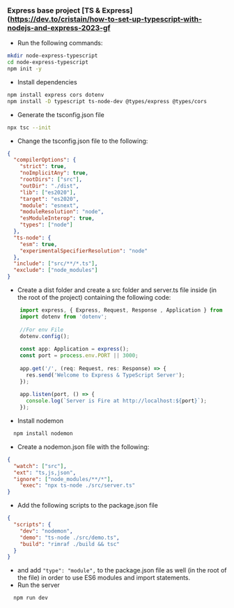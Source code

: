 
### Express base project [TS & Express](https://dev.to/cristain/how-to-set-up-typescript-with-nodejs-and-express-2023-gf

- Run the following commands:
```BASH
mkdir node-express-typescript
cd node-express-typescript
npm init -y
```
- Install dependencies
```BASH
npm install express cors dotenv
npm install -D typescript ts-node-dev @types/express @types/cors
```
- Generate the tsconfig.json file
```BASH
npx tsc --init
```

- Change the tsconfig.json file to the following:
```JSON
{
  "compilerOptions": {
    "strict": true,
    "noImplicitAny": true,
    "rootDirs": ["src"],
    "outDir": "./dist",
    "lib": ["es2020"],
    "target": "es2020",
    "module": "esnext",
    "moduleResolution": "node",
    "esModuleInterop": true,
    "types": ["node"]
  },
  "ts-node": {
    "esm": true,
    "experimentalSpecifierResolution": "node"
  },
  "include": ["src/**/*.ts"],
  "exclude": ["node_modules"]
}

```

- Create a dist folder and create a src folder and server.ts file inside (in the root of the project) containing the following code:
```TypeScript
    import express, { Express, Request, Response , Application } from 'express';
    import dotenv from 'dotenv';
    
    //For env File 
    dotenv.config();
    
    const app: Application = express();
    const port = process.env.PORT || 3000;
    
    app.get('/', (req: Request, res: Response) => {
      res.send('Welcome to Express & TypeScript Server');
    });
    
    app.listen(port, () => {
      console.log(`Server is Fire at http://localhost:${port}`);
    });
```

- Install nodemon
```BASH
  npm install nodemon
```

- Create a nodemon.json file with the following:
```JSON
{
  "watch": ["src"],
  "ext": "ts,js,json",
  "ignore": ["node_modules/**/*"],
    "exec": "npx ts-node ./src/server.ts"
}
```

- Add the following scripts to the package.json file
```JSON
{
  "scripts": {
    "dev": "nodemon",
    "demo": "ts-node ./src/demo.ts",
    "build": "rimraf ./build && tsc"
  }
}
```

- and add `"type": "module",` to the package.json file as well (in the root of the file) in order to use ES6 modules and import statements.
- Run the server
```BASH
  npm run dev
```
